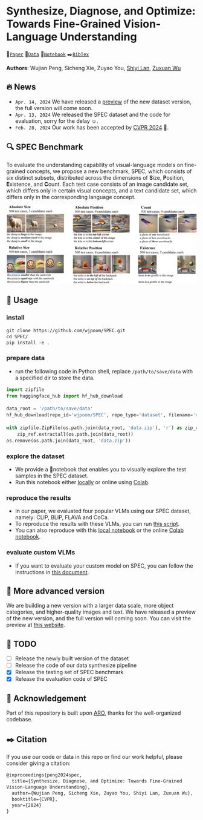 # Synthesize, Diagnose, and Optimize: Towards Fine-Grained Vision-Language Understanding

 :bookmark_tabs:[`Paper`](https://arxiv.org/abs/2312.00081) 
 :file_folder:[`Data`](https://huggingface.co/datasets/wjpoom/SPEC) 
 :orange_book:[`Notebook`](https://github.com/wjpoom/SPEC/tree/main/notebooks) 
 :black_nib:[`BibTex`](#black_nib-citation) 

**Authors**: Wujian Peng, Sicheng Xie, Zuyao You, [Shiyi Lan](https://voidrank.github.io/), [Zuxuan Wu](https://zxwu.azurewebsites.net/)

## :fire: News
* `Apr. 14, 2024` We have released a [preview](#rocket-more-advanced-version) of the new dataset version, the full version will come soon.
* `Apr. 13, 2024` We released the SPEC dataset and the code for evaluation, sorry for the delay :relaxed:.
* `Feb. 28, 2024` Our work has been accepted by [CVPR 2024](https://cvpr.thecvf.com/) :tada:.

## :mag: SPEC Benchmark
To evaluate the understanding capability of visual-language models on fine-grained concepts, we propose a new benchmark, SPEC, 
which consists of six distinct subsets, distributed across the dimensions of **S**ize, **P**osition, **E**xistence, and **C**ount.
Each test case consists of an image candidate set, which differs only in certain visual concepts, and a text candidate set, 
which differs only in the corresponding language concept.
<p align="center">
<img src="assets/spec_overview.png" width="720px"/>  
<be>
</p>

## :wrench: Usage
### install
``` shell
git clone https://github.com/wjpoom/SPEC.git
cd SPEC/
pip install -e .
```
### prepare data
* run the following code in Python shell, replace `/path/to/save/data` with a specified dir to store the data.
```python
import zipfile
from huggingface_hub import hf_hub_download

data_root = '/path/to/save/data'
hf_hub_download(repo_id='wjpoom/SPEC', repo_type='dataset', filename='data.zip', local_dir=data_root)

with zipfile.ZipFile(os.path.join(data_root, 'data.zip'), 'r') as zip_ref:
    zip_ref.extractall(os.path.join(data_root))
os.remove(os.path.join(data_root, 'data.zip'))
```
### explore the dataset
* We provide a 📓notebook that enables you to visually explore the test samples in the SPEC dataset.
* Run this notebook either [locally](https://github.com/wjpoom/SPEC/blob/main/notebooks/explore_spec_local.ipynb) or online using [Colab](https://colab.research.google.com/github/wjpoom/SPEC/blob/main/notebooks/explore_spec_colab.ipynb).

### reproduce the results
* In our paper, we evaluated four popular VLMs using our SPEC dataset, namely: CLIP, BLIP, FLAVA and CoCa.
* To reproduce the results with these VLMs, you can run [this script](https://github.com/wjpoom/SPEC/blob/main/spec/run_eval.sh).
* You can also reproduce with this [local notebook](https://github.com/wjpoom/SPEC/blob/main/notebooks/evaluate_example_local.ipynb) or the online [Colab notebook](https://colab.research.google.com/github/wjpoom/SPEC/blob/main/notebooks/evaluate_example_colab.ipynb).

### evaluate custom VLMs
* If you want to evaluate your custom model on SPEC, you can follow the instructions in [this document](https://github.com/wjpoom/SPEC/blob/main/docs/evaluate_custom_model.md).

## :rocket: More advanced version
We are building a new version with a larger data scale, more object categories, and higher-quality images and text. We have released a preview of the new version, and the full version will coming soon. You can visit the preview at [this website]().

## :memo: TODO
- [ ] Release the newly built version of the dataset
- [ ] Release the code of our data synthesize pipeline
- [x] Release the testing set of SPEC benchmark
- [x] Release the evaluation code of SPEC

## :clap: Acknowledgement
Part of this repository is built upon [ARO](https://github.com/mertyg/vision-language-models-are-bows), thanks for the well-organized codebase.

## :black_nib: Citation
If you use our code or data in this repo or find our work helpful, please consider giving a citation:

```
@inproceedings{peng2024spec,
  title={Synthesize, Diagnose, and Optimize: Towards Fine-Grained Vision-Language Understanding},
  author={Wujian Peng, Sicheng Xie, Zuyao You, Shiyi Lan, Zuxuan Wu}, 
  booktitle={CVPR},
  year={2024}
}
```
